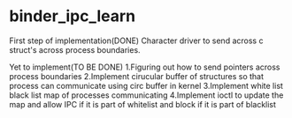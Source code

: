 # binder_ipc_learn
First step of implementation(DONE)
Character driver to send across c struct's across process boundaries.

Yet to implement(TO BE DONE)
1.Figuring out how to send pointers across process boundaries
2.Implement cirucular buffer of structures so that process can communicate using circ buffer in kernel 
3.Implement white list black list map of processes communicating
4.Implement ioctl to update the map and allow IPC if it is part of whitelist and block if it is part of blacklist
